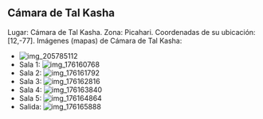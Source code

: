 ## Cámara de Tal Kasha
Lugar: Cámara de Tal Kasha.
Zona: Picahari.
Coordenadas de su ubicación: [12,-77].
Imágenes (mapas) de Cámara de Tal Kasha:
- ![img_205785112](https://media.discordapp.net/attachments/1115311447145193482/1115347866035175444/205785112.jpg)
- Sala 1: ![img_176160768](https://media.discordapp.net/attachments/1115311447145193482/1115339748672798780/176160768.jpg)
- Sala 2: ![img_176161792](https://media.discordapp.net/attachments/1115311447145193482/1115339750451204146/176161792.jpg)
- Sala 3: ![img_176162816](https://media.discordapp.net/attachments/1115311447145193482/1115339751973720155/176162816.jpg)
- Sala 4: ![img_176163840](https://media.discordapp.net/attachments/1115311447145193482/1115339775021416578/176163840.jpg)
- Sala 5: ![img_176164864](https://media.discordapp.net/attachments/1115311447145193482/1115339778351697950/176164864.jpg)
- Salida: ![img_176165888](https://media.discordapp.net/attachments/1115311447145193482/1115339780230754384/176165888.jpg)